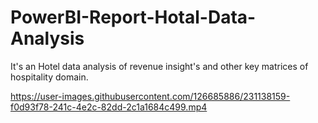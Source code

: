 # PowerBI-Report-Hotal-Data-Analysis
It's an Hotel data analysis of revenue insight's and other key matrices of hospitality domain. 



https://user-images.githubusercontent.com/126685886/231138159-f0d93f78-241c-4e2c-82dd-2c1a1684c499.mp4

